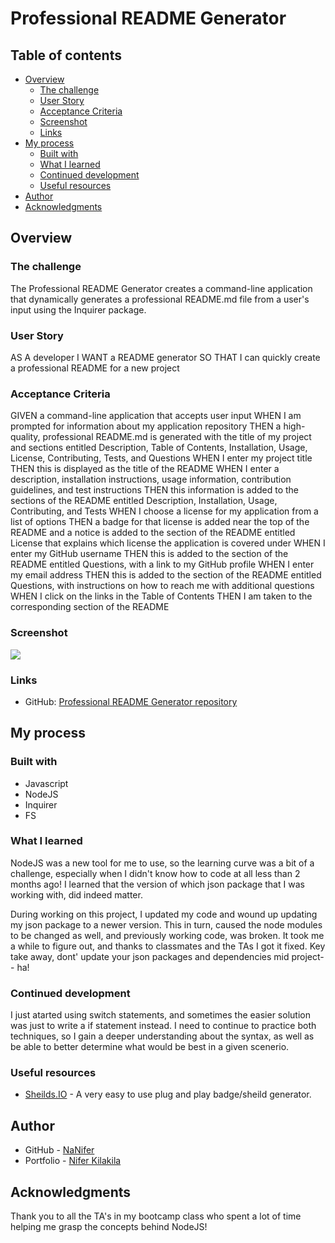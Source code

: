 # Professional README Generator

## Table of contents

- [Overview](#overview)
  - [The challenge](#the-challenge)
  - [User Story](#user-story)
  - [Acceptance Criteria](#acceptance-criteria)
  - [Screenshot](#screenshot)
  - [Links](#links)
- [My process](#my-process)
  - [Built with](#built-with)
  - [What I learned](#what-i-learned)
  - [Continued development](#continued-development)
  - [Useful resources](#useful-resources)
- [Author](#author)
- [Acknowledgments](#acknowledgments)


## Overview

### The challenge

The Professional README Generator creates a command-line application that dynamically generates a professional README.md file from a user's input using the Inquirer package.

### User Story

AS A developer
I WANT a README generator
SO THAT I can quickly create a professional README for a new project

### Acceptance Criteria

GIVEN a command-line application that accepts user input
WHEN I am prompted for information about my application repository
THEN a high-quality, professional README.md is generated with the title of my project and sections entitled Description, Table of Contents, Installation, Usage, License, Contributing, Tests, and Questions
WHEN I enter my project title
THEN this is displayed as the title of the README
WHEN I enter a description, installation instructions, usage information, contribution guidelines, and test instructions
THEN this information is added to the sections of the README entitled Description, Installation, Usage, Contributing, and Tests
WHEN I choose a license for my application from a list of options
THEN a badge for that license is added near the top of the README and a notice is added to the section of the README entitled License that explains which license the application is covered under
WHEN I enter my GitHub username
THEN this is added to the section of the README entitled Questions, with a link to my GitHub profile
WHEN I enter my email address
THEN this is added to the section of the README entitled Questions, with instructions on how to reach me with additional questions
WHEN I click on the links in the Table of Contents
THEN I am taken to the corresponding section of the README

### Screenshot

![](./screenshot.jpg)



### Links

- GitHub: [Professional README Generator repository](https://github.com/NaNifer/Professional-README-Generator-h9)

## My process

### Built with

- Javascript
- NodeJS
- Inquirer
- FS

### What I learned

NodeJS was a new tool for me to use, so the learning curve was a bit of a challenge, especially when I didn't know how to code at all less than 2 months ago!  I learned that the version of which json package that I was working with, did indeed matter. 

During working on this project, I updated my code and wound up updating my json package to a newer version. This in turn, caused the node modules to be changed as well, and previously working code, was broken. It took me a while to figure out, and thanks to classmates and the TAs I got it fixed. Key take away, dont' update your json packages and dependencies mid project-- ha!

### Continued development

I just atarted using switch statements, and sometimes the easier solution was just to write a if statement instead. I need to continue to practice both techniques, so I gain a deeper understanding about the syntax, as well as be able to better determine what would be best in a given scenerio.

### Useful resources

- [Sheilds.IO](https://shields.io/) - A very easy to use plug and play badge/sheild generator.

## Author

- GitHub - [NaNifer](https://github.com/NaNifer)
- Portfolio - [Nifer Kilakila](https://nanifer.github.io/Nifer-Kilakila-Portfolio-h2/)


## Acknowledgments

Thank you to all the TA's in my bootcamp class who spent a lot of time helping me grasp the concepts behind NodeJS!
